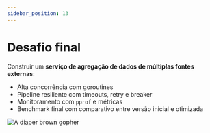 ```yaml
---
sidebar_position: 13
---
```


# Desafio final

<div className="row">
<div className="col">

Construir um **serviço de agregação de dados de múltiplas fontes externas**:

- Alta concorrência com goroutines
- Pipeline resiliente com timeouts, retry e breaker
- Monitoramento com `pprof` e métricas
- Benchmark final com comparativo entre versão inicial e otimizada

</div>
<div className="col col--4 text--center">
<img 
    src={require('@site/static/img/gophers/gopher-star.png').default} 
    style={{ transform:'scale(1.2)', marginTop:'-1rem' }}
    alt="A diaper brown gopher" />
</div>
</div>

